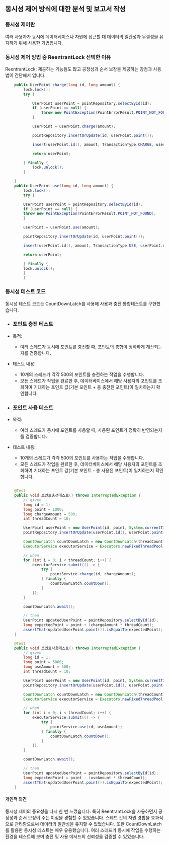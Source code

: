 ## 동시성 제어 방식에 대한 분석 및 보고서 작성

### 동시성 제어란
여러 사용자가 동시에 데이터베이스나 자원에 접근할 대 데이터의 일관성과 무결성을 유지하기 위해 사용한 기법입니다.

### 동시성 제어 방법 중 ReentrantLock 선택한 이유
ReentrantLock: 제공하는 기능들도 많고 공정성과 순서 보장을 제공하는 장점과 사용법이 간단해서 입니다.

```java
    public UserPoint charge(long id, long amount) {
        lock.lock();
        try {

            UserPoint userPoint = pointRepository.selectById(id);
            if (userPoint == null) {
                throw new PointException(PointErrorResult.POINT_NOT_FOUND);
            }

            userPoint = userPoint.charge(amount);

            pointRepository.insertOrUpdate(id, userPoint.point());

            insert(userPoint.id(), amount, TransactionType.CHARGE, userPoint.updateMillis());

            return userPoint;

        } finally {
            lock.unlock();
        }

    }
    public UserPoint use(long id, long amount) {
        lock.lock();
        try {

        UserPoint userPoint = pointRepository.selectById(id);
        if (userPoint == null) {
        throw new PointException(PointErrorResult.POINT_NOT_FOUND);
        }

        userPoint = userPoint.use(amount);

        pointRepository.insertOrUpdate(id, userPoint.point());

        insert(userPoint.id(), amount, TransactionType.USE, userPoint.updateMillis());

        return userPoint;

        } finally {
        lock.unlock();
        }
        }

```
### 동시성 테스트 코드
동시성 테스트 코드는 CountDownLatch를 사용해 사용과 충전 통합테스트를 구현했습니다.

- ### 포인트 충전 테스트
- 목적: 
  - 여러 스레드가 동시에 포인트를 충전할 때, 포인트의 총합이 정확하게 계산되는지를 검증합니다.
- 테스트 내용: 
   - 10개의 스레드가 각각 500의 포인트를 충전하는 작업을 수행합니다.
    - 모든 스레드가 작업을 완료한 후, 데이터베이스에서 해당 사용자의 포인트를 조회하여 기대하는 포인트 값(기본 포인트 + 총 충전된 포인트)이 일치하는지 확인합니다.
      
- ### 포인트 사용 테스트
- 목적:
    - 여러 스레드가 동시에 포인트를 사용할 때, 사용된 포인트가 정확히 반영되는지를 검증합니다.
- 테스트 내용:
    - 10개의 스레드가 각각 500의 포인트를 사용하는 작업을 수행합니다.
    - 모든 스레드가 작업을 완료한 후, 데이터베이스에서 해당 사용자의 포인트를 조회하여 기대하는 포인트 값(기본 포인트 - 총 사용된 포인트)이 일치하는지 확인합니다.
```java

    @Test
    public void 포인트충전테스트() throws InterruptedException {
        // given
        long id = 1;
        long point = 1000;
        long chargeAmount = 500;
        int threadCount = 10;

        UserPoint userPoint = new UserPoint(id, point, System.currentTimeMillis());
        pointRepository.insertOrUpdate(userPoint.id(), userPoint.point());

        CountDownLatch countDownLatch = new CountDownLatch(threadCount);
        ExecutorService executorService = Executors.newFixedThreadPool(threadCount);

        // when
        for (int i = 0; i < threadCount; i++) {
            executorService.submit(() -> {
                try {
                    pointService.charge(id, chargeAmount);
                } finally {
                    countDownLatch.countDown();
                }
            });
        }

        countDownLatch.await();

        // then
        UserPoint updatedUserPoint = pointRepository.selectById(id);
        long expectedPoint = point + (chargeAmount * threadCount);
        assertThat(updatedUserPoint.point()).isEqualTo(expectedPoint);
    }

    @Test
    public void 포인트사용테스트() throws InterruptedException {
        // given
        long id = 1;
        long point = 5000;
        long useAmount = 500;
        int threadCount = 10;

        UserPoint userPoint = new UserPoint(id, point, System.currentTimeMillis());
        pointRepository.insertOrUpdate(userPoint.id(), userPoint.point());

        CountDownLatch countDownLatch = new CountDownLatch(threadCount);
        ExecutorService executorService = Executors.newFixedThreadPool(threadCount);

        // when
        for (int i = 0; i < threadCount; i++) {
            executorService.submit(() -> {
                try {
                    pointService.use(id, useAmount);
                } finally {
                    countDownLatch.countDown();
                }
            });
        }

        countDownLatch.await();

        // then
        UserPoint updatedUserPoint = pointRepository.selectById(id);
        long expectedPoint = point - (useAmount * threadCount);
        assertThat(updatedUserPoint.point()).isEqualTo(expectedPoint);
    }

```
#### 개인적 의견
동시성 제어의 중요성을 다시 한 번 느꼈습니다.
특히 ReentrantLock을 사용하면서 공정성과 순서 보장이 주는 이점을 경험할 수 있었습니다.
스레드 간의 자원 경합을 효과적으로 관리함으로써 데이터의 일관성을 유지할 수 있었습니다.
또한 CountDownLatch를 활용한 동시성 테스트는 매우 유용했습니다. 
여러 스레드가 동시에 작업을 수행하는 환경을 테스트해 보며 충전 및 사용 메서드의 신뢰성을 검증할 수 있었습니다.



